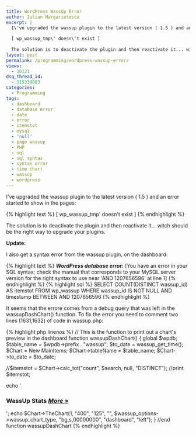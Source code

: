 ```yaml
---
title: WordPress WassUp Error
author: Iulian Margarintescu
excerpt: |
  I\'ve upgraded the wassup plugin to the latest version ( 1.5 ) and an error started to show in the pages:
  
  [ wp_wassup_tmp\' doesn\'t exist ]
  
  The solution is to deactivate the plugin and then reactivate it... witch should be the right way to upgrade your plugins.
layout: post
permalink: /programming/wordpress-wassup-error/
views:
  - 10121
dsq_thread_id:
  - 315338883
categories:
  - Programming
tags:
  - dashboard
  - database error
  - date
  - error
  - itemstot
  - mysql
  - 'null'
  - page wassup
  - PHP
  - sql
  - sql syntax
  - syntax error
  - time chart
  - wassup
  - wordpress
---
```

I've upgraded the wassup plugin to the latest version ( 1.5 ) and an error started to show in the pages:

{% highlight text %}
[ wp_wassup_tmp' doesn't exist ]
{% endhighlight %}

The solution is to deactivate the plugin and then reactivate it... witch should be the right way to upgrade your plugins.

**Update:**

I also get a syntax error from the wassup plugin, on the dashboard:

{% highlight text %}
***WordPress database error:*** [You have an error in your SQL syntax; check the manual that corresponds to your MySQL server version for the right syntax to use near 'AND 1207656596' at line 1]
{% endhighlight %}
{% highlight sql %}
SELECT COUNT(DISTINCT wassup_id) AS itemstot FROM wp_wassup WHERE wassup_id IS NOT NULL  AND timestamp BETWEEN  AND 1207656596
{% endhighlight %}

It seems that the errore comes from a debug query that was left in the wassupDashChart() function. To fix the error you need to comment two lines (1631,1632) of code in wassup.php:

{% highlight php linenos %}
// This is the function to print out a chart's preview in the dashboard
function wassupDashChart() {
  global $wpdb;
  $table_name = $wpdb->prefix . "wassup";
  $to_date = wassup_get_time();
  $Chart = New MainItems;
  $Chart->tableName = $table_name;
  $Chart->to_date = $to_date;

  //$itemstot = $Chart->calc_tot("count", $search, null, "DISTINCT");
  //print $itemstot;

  echo '<h3>WassUp Stats <cite><a href="admin.php?page=wassup">More »</a></cite></h3>';
  echo $Chart->TheChart(1, "400", "125", "", $wassup_options->wassup_chart_type, "bg,s,00000000", "dashboard", "left");
} //end function wassupDashChart
{% endhighlight %}
